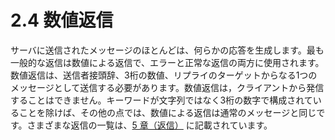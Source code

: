 # 2.4 数値返信

サーバに送信されたメッセージのほとんどは、何らかの応答を生成します。最も一般的な返信は数値による返信で、エラーと正常な返信の両方に使用されます。数値返信は、送信者接頭辞、3桁の数値、リプライのターゲットからなる1つのメッセージとして送信する必要があります。数値返信は，クライアントから発信することはできません。キーワードが文字列ではなく3桁の数字で構成されていることを除けば、その他の点では、数値による返信は通常のメッセージと同じです。さまざまな返信の一覧は、[5 章（返信）](../replies/index.md) に記載されています。
